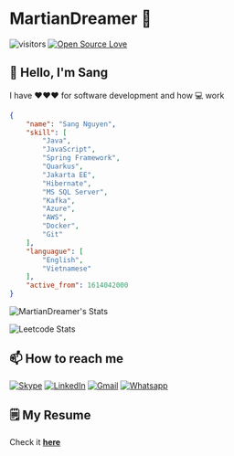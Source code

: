 # MartianDreamer 👋

![visitors](https://visitor-badge.laobi.icu/badge?page_id=MartianDreamer.MartianDreamer)
[![Open Source Love](https://badges.frapsoft.com/os/v2/open-source.svg?v=103)](https://github.com/ellerbrock/open-source-badges/)

## 👋 Hello, I'm **Sang**

I have ❤️❤️❤️ for software development and how 💻 work ️

```json
{
    "name": "Sang Nguyen",
    "skill": [
        "Java",
        "JavaScript",
        "Spring Framework",
        "Quarkus",
        "Jakarta EE",
        "Hibernate",
        "MS SQL Server",
        "Kafka",
        "Azure",
        "AWS",
        "Docker",
        "Git"
    ],
    "languague": [
        "English",
        "Vietnamese"
    ],
    "active_from": 1614042000
}
```

![MartianDreamer's Stats](https://github-readme-stats.vercel.app/api?username=MartianDreamer&show_icons=true&theme=radical&card_width=500&border_radius=10&hide_border=true)

![Leetcode Stats](https://leetcard.jacoblin.cool/MartianDreamer?ext=heatmap&theme=dark&radius=10&border=0)

## 📫 How to reach me

[![Skype](https://img.shields.io/badge/Skype-00AFF0?style=for-the-badge&logo=skype&logoColor=white)](https://join.skype.com/invite/y2NPpF1T7mil)
[![LinkedIn](https://img.shields.io/badge/LinkedIn-0077B5?style=for-the-badge&logo=linkedin&logoColor=white)](https://www.linkedin.com/in/nguyenxuansang9494/)
[![Gmail](https://img.shields.io/badge/Gmail-D14836?style=for-the-badge&logo=gmail&logoColor=white)](mailto:nguyenxuansang9494@gmail.com)
[![Whatsapp](https://img.shields.io/badge/WhatsApp-25D366?style=for-the-badge&logo=whatsapp&logoColor=white)](./qr.jpeg)
## 🗒️ My Resume

Check it [**here**](./resume.md)
